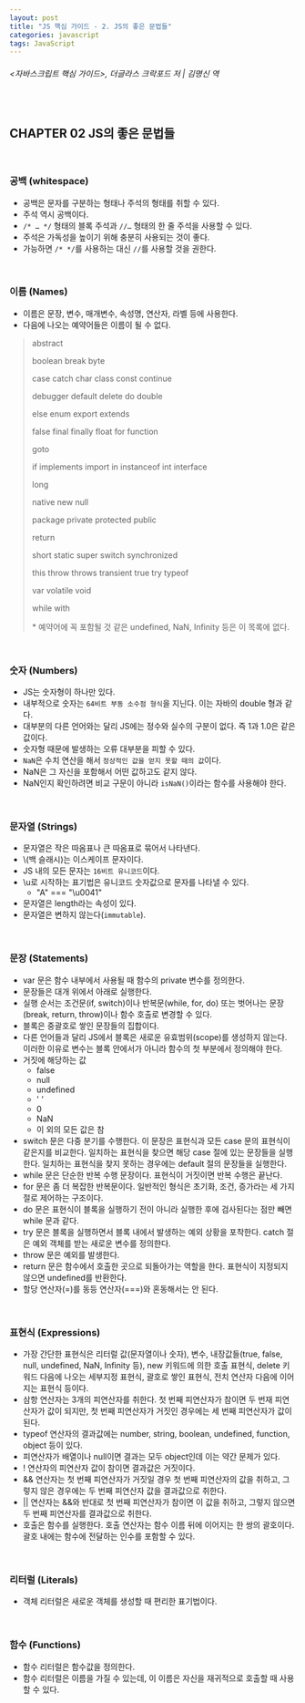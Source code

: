 ```yaml
---
layout: post
title: "JS 핵심 가이드 - 2. JS의 좋은 문법들"
categories: javascript
tags: JavaScript
---
```


###### \<자바스크립트 핵심 가이드>, 더글라스 크락포드 저 | 김명신 역

<br>

## CHAPTER 02 JS의 좋은 문법들

<br>

### 공백 (whitespace)

- 공백은 문자를 구분하는 형태나 주석의 형태를 취할 수 있다.
- 주석 역시 공백이다.
- `/* … */` 형태의 블록 주석과 `//…` 형태의 한 줄 주석을 사용할 수 있다.
- 주석은 가독성을 높이기 위해 충분히 사용되는 것이 좋다.
- 가능하면 `/* */`를 사용하는 대신 `//`를 사용할 것을 권한다.

<br>

### 이름 (Names)

- 이름은 문장, 변수, 매개변수, 속성명, 연산자, 라벨 등에 사용한다.
- 다음에 나오는 예약어들은 이름이 될 수 없다.

> abstract
>
> boolean break byte
>
> case catch char class const continue
>
> debugger default delete do double
>
> else enum export extends
>
> false final finally float for function
>
> goto
>
> if implements import in instanceof int interface
>
> long
>
> native new null
>
> package private protected public
>
> return
>
> short static super switch synchronized
>
> this throw throws transient true try typeof
>
> var volatile void
>
> while with
>
> \* 예약어에 꼭 포함될 것 같은 undefined, NaN, Infinity 등은 이 목록에 없다.

<br>

### 숫자 (Numbers)

- JS는 숫자형이 하나만 있다.
- 내부적으로 숫자는 `64비트 부동 소수점 형식`을 지닌다. 이는 자바의 double 형과 같다.
- 대부분의 다른 언어와는 달리 JS에는 정수와 실수의 구분이 없다. 즉 1과 1.0은 같은 값이다.
- 숫자형 때문에 발생하는 오류 대부분을 피할 수 있다.
- `NaN`은 수치 연산을 해서 `정상적인 값을 얻지 못할 때의 값`이다.
- NaN은 그 자신을 포함해서 어떤 값하고도 같지 않다.
- NaN인지 확인하려면 비교 구문이 아니라 `isNaN()`이라는 함수를 사용해야 한다.

<br>

### 문자열 (Strings)

- 문자열은 작은 따옴표나 큰 따옴표로 묶어서 나타낸다.
- \\(백 슬래시)는 이스케이프 문자이다.
- JS 내의 모든 문자는 `16비트 유니코드`이다.
- \\u로 시작하는 표기법은 유니코드 숫자값으로 문자를 나타낼 수 있다.
  - "A" === "\u0041"
- 문자열은 length라는 속성이 있다.
- 문자열은 변하지 않는다(`immutable`).

<br>

### 문장 (Statements)

- var 문은 함수 내부에서 사용될 때 함수의 private 변수를 정의한다.
- 문장들은 대개 위에서 아래로 실행한다.
- 실행 순서는 조건문(if, switch)이나 반복문(while, for, do) 또는 벗어나는 문장(break, return, throw)이나 함수 호출로 변경할 수 있다.
- 블록은 중괄호로 쌓인 문장들의 집합이다.
- 다른 언어들과 달리 JS에서 블록은 새로운 유효범위(scope)를 생성하지 않는다. 이러한 이유로 변수는 블록 안에서가 아니라 함수의 첫 부분에서 정의해야 한다.
- 거짓에 해당하는 값
  - false
  - null
  - undefined
  - ' '
  - 0
  - NaN
  - 이 외의 모든 값은 참
- switch 문은 다중 분기를 수행한다. 이 문장은 표현식과 모든 case 문의 표현식이 같은지를 비교한다. 일치하는 표현식을 찾으면 해당 case 절에 있는 문장들을 실행한다. 일치하는 표현식을 찾지 못하는 경우에는 default 절의 문장들을 실행한다.
- while 문은 단순한 반복 수행 문장이다. 표현식이 거짓이면 반복 수행은 끝난다.
- for 문은 좀 더 복잡한 반복문이다. 일반적인 형식은 초기화, 조건, 증가라는 세 가지 절로 제어하는 구조이다.
- do 문은 표현식이 블록을 실행하기 전이 아니라 실행한 후에 검사된다는 점만 빼면 while 문과 같다.
- try 문은 블록을 실행하면서 블록 내에서 발생하는 예외 상황을 포착한다. catch 절은 예외 객체를 받는 새로운 변수를 정의한다.
- throw 문은 예외를 발생한다.
- return 문은 함수에서 호출한 곳으로 되돌아가는 역할을 한다. 표현식이 지정되지 않으면 undefined를 반환한다.
- 할당 연산자(=)를 동등 연산자(===)와 혼동해서는 안 된다.

<br>

### 표현식 (Expressions)

- 가장 간단한 표현식은 리터럴 값(문자열이나 숫자), 변수, 내장값들(true, false, null, undefined, NaN, Infinity 등), new 키워드에 의한 호출 표현식, delete 키워드 다음에 나오는 세부지정 표현식, 괄호로 쌓인 표현식, 전치 연산자 다음에 이어지는 표현식 등이다.
- 삼항 연산자는 3개의 피연산자를 취한다. 첫 번째 피연산자가 참이면 두 번재 피연산자가 값이 되지만, 첫 번째 피연산자가 거짓인 경우에는 세 번째 피연산자가 값이 된다.
- typeof 연산자의 결과값에는 number, string, boolean, undefined, function, object 등이 있다.
- 피연산자가 배열이나 null이면 결과는 모두 object인데 이는 약간 문제가 있다.
- ! 연산자의 피연산자 값이 참이면 결과값은 거짓이다.
- && 연산자는 첫 번째 피연산자가 거짓일 경우 첫 번째 피연산자의 값을 취하고, 그렇지 않은 경우에는 두 번째 피연산자 값을 결과값으로 취한다.
- || 연산자는 &&와 반대로 첫 번째 피연산자가 참이면 이 값을 취하고, 그렇지 않으면 두 번째 피연산자를 결과값으로 취한다.
- 호출은 함수를 실행한다. 호출 연산자는 함수 이름 뒤에 이어지는 한 쌍의 괄호이다. 괄호 내에는 함수에 전달하는 인수를 포함할 수 있다.

<br>

### 리터럴 (Literals)

- 객체 리터럴은 새로운 객체를 생성할 때 편리한 표기법이다.

<br>

### 함수 (Functions)

- 함수 리터럴은 함수값을 정의한다.
- 함수 리터럴은 이름을 가질 수 있는데, 이 이름은 자신을 재귀적으로 호출할 때 사용할 수 있다.

<br>